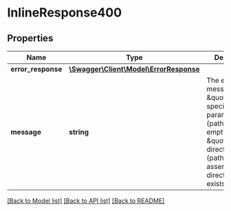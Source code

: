 # InlineResponse400

## Properties
Name | Type | Description | Notes
------------ | ------------- | ------------- | -------------
**error_response** | [**\Swagger\Client\Model\ErrorResponse**](ErrorResponse.md) |  | [optional] 
**message** | **string** | The error message. Either \&quot;must specify path parameter\&quot; (path cannot be empty) or \&quot;not a directory\&quot; (path was asserted to be a directory but exists as a file). | [optional] 

[[Back to Model list]](../README.md#documentation-for-models) [[Back to API list]](../README.md#documentation-for-api-endpoints) [[Back to README]](../README.md)


